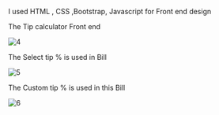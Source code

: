 I used HTML , CSS ,Bootstrap, Javascript for Front end design




The Tip calculator Front end


![4](https://github.com/user-attachments/assets/a17c6625-557a-4332-99c2-82dc6ce26bdc)



The Select tip % is used in Bill


![5](https://github.com/user-attachments/assets/0ba10f3f-5ab7-42e7-bcf7-5d89288c85b9)



The Custom tip % is used in this Bill


![6](https://github.com/user-attachments/assets/6e4d546a-909c-4810-91dc-4c0c7fcea720)



